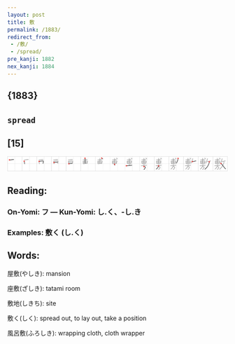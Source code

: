 ```yaml
---
layout: post
title: 敷
permalink: /1883/
redirect_from:
 - /敷/
 - /spread/
pre_kanji: 1882
nex_kanji: 1884
---
```


## {1883}

## `spread`

## [15]

<div class="stroke"><img src="../images/E695B7.png" /></div>

## Reading:

### On-Yomi: フ &mdash; Kun-Yomi: し.く、-し.き

### Examples: 敷く (し.く)

## Words:

屋敷(やしき): mansion

座敷(ざしき): tatami room

敷地(しきち): site

敷く(しく): spread out, to lay out, take a position

風呂敷(ふろしき): wrapping cloth, cloth wrapper
